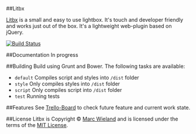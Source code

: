 ##Litbx

[Litbx](http://litbx.marcwieland.ch) is a small and easy to use lightbox. It's touch and developer friendly and works just out of the box. It's a lightweight web-plugin based on jQuery.

[![Build Status](https://travis-ci.org/marcwieland95/litbx.svg)](https://travis-ci.org/marcwieland95/litbx)

##Documentation
In progress

##Building
Build using Grunt and Bower. The following tasks are available:
- `default` Compiles script and styles into `/dist` folder
- `style` Only compiles styles into `/dist` folder
- `script` Only compiles script into `/dist` folder
- `test` Running tests

##Features
See [Trello-Board](https://trello.com/b/kjfwYtGe/litbx) to check future feature and current work state.

##License
Litbx is Copyright © [Marc Wieland](http://marcwieland.ch) and is licensed under the terms of the [MIT License](http://opensource.org/licenses/MIT).
